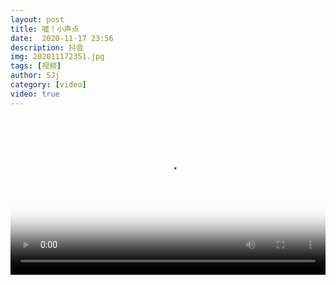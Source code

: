 ```yaml
---
layout: post
title: 嘘！小声点
date:  2020-11-17 23:56
description: 抖音
img: 202011172351.jpg
tags: [视频]
author: SJj
category: [video]
video: true
---
```

<video controls loop preload="auto" poster="/assets/img/202011172351.jpg" width="100%" src="https://oss.xnan.top/%E5%B8%85%E5%93%A5%E8%A7%86%E9%A2%91/SJj/%E5%98%98%EF%BC%81%E5%B0%8F%E5%A3%B0%E7%82%B9.mp4"></video>
     
